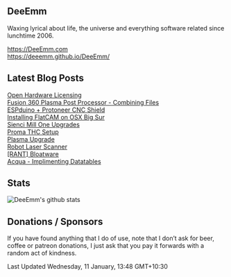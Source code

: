 ## DeeEmm

Waxing lyrical about life, the universe and everything software related since lunchtime 2006.

https://DeeEmm.com  
https://deeemm.github.io/DeeEmm/

## Latest Blog Posts

[Open Hardware Licensing](https:&#x2F;&#x2F;deeemm.com&#x2F;diyfb&#x2F;2021&#x2F;09&#x2F;23&#x2F;open-hardware-licensing.html)  
          [Fusion 360 Plasma Post Processor - Combining Files](https:&#x2F;&#x2F;deeemm.com&#x2F;cnc&#x2F;2021&#x2F;08&#x2F;13&#x2F;Fusion-360-plasma-combining-files.html)  
          [ESPduino + Protoneer CNC Shield](https:&#x2F;&#x2F;deeemm.com&#x2F;cnc&#x2F;2021&#x2F;07&#x2F;15&#x2F;ESPduino-protoneer-CNC-Shield.html)  
          [Installing FlatCAM on OSX Big Sur](https:&#x2F;&#x2F;deeemm.com&#x2F;cnc&#x2F;2021&#x2F;07&#x2F;07&#x2F;intalling-flatcam-on-osx-bigsur.html)  
          [Sienci Mill One Upgrades](https:&#x2F;&#x2F;deeemm.com&#x2F;cnc&#x2F;2021&#x2F;06&#x2F;06&#x2F;sienci-mill-one-upgrades.html)  
          [Proma THC Setup](https:&#x2F;&#x2F;deeemm.com&#x2F;cnc&#x2F;2021&#x2F;05&#x2F;27&#x2F;Proma-THC-Setup.html)  
          [Plasma Upgrade](https:&#x2F;&#x2F;deeemm.com&#x2F;plasma,%20cnc&#x2F;2020&#x2F;12&#x2F;10&#x2F;plasma-upgrade.html)  
          [Robot Laser Scanner](https:&#x2F;&#x2F;deeemm.com&#x2F;robots&#x2F;2020&#x2F;11&#x2F;04&#x2F;robot-laser-scanner.html)  
          [[RANT] Bloatware](https:&#x2F;&#x2F;deeemm.com&#x2F;rants&#x2F;2020&#x2F;10&#x2F;20&#x2F;rant-bloatware.html)  
          [Acqua - Implimenting Datatables](https:&#x2F;&#x2F;deeemm.com&#x2F;acqua&#x2F;2020&#x2F;10&#x2F;19&#x2F;implimenting-datatables.html)  
          


## Stats

![DeeEmm's github stats](https://github-readme-stats.vercel.app/api?username=DeeEmm)

## Donations / Sponsors

If you have found anything that I do of use, note that I don’t ask for beer, coffee or patreon donations, I just ask that you pay it forwards with a random act of kindness.

Last Updated Wednesday, 11 January, 13:48 GMT+10:30

